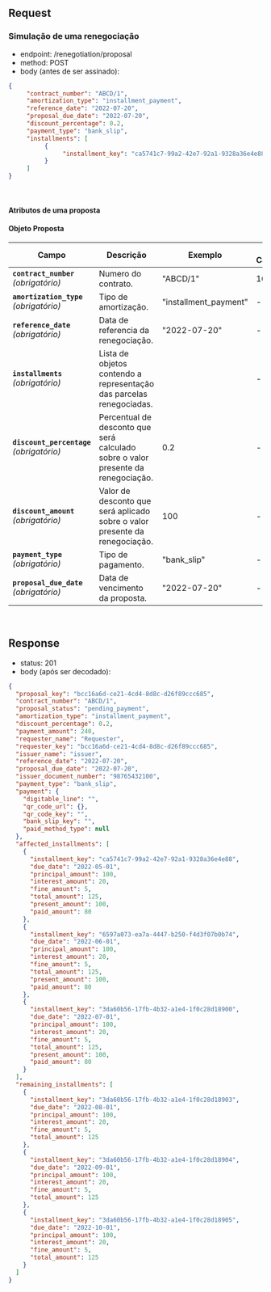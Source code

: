 ## Request

### Simulação de uma renegociação

- endpoint: /renegotiation/proposal
- method: POST
- body (antes de ser assinado):

```json
{
     "contract_number": "ABCD/1",
     "amortization_type": "installment_payment",
     "reference_date": "2022-07-20",
     "proposal_due_date": "2022-07-20",
     "discount_percentage": 0.2,
     "payment_type": "bank_slip",
     "installments": [
          {
               "installment_key": "ca5741c7-99a2-42e7-92a1-9328a36e4e88"
          }
     ]
}
```
<br>

#### Atributos de uma proposta

#### Objeto Proposta <a name=objeto-usuario></a>

| Campo | Descrição | Exemplo | Máx. Caracteres |
|---|---|---|---|
| **`contract_number`** *(obrigatório)* | Numero do contrato. | "ABCD/1" | 16 |
| **`amortization_type`** *(obrigatório)* | Tipo de amortização. | "installment_payment" | - |
| **`reference_date`** *(obrigatório)* | Data de referencia da renegociação. | "2022-07-20" | - |
| **`installments`** *(obrigatório)* | Lista de objetos contendo a representação das parcelas renegociadas. |  | - |
| **`discount_percentage`** *(obrigatório)* | Percentual de desconto que será calculado sobre o valor presente da renegociação. | 0.2 | - |
| **`discount_amount`** *(obrigatório)* | Valor de desconto que será aplicado sobre o valor presente da renegociação. | 100 | - |
| **`payment_type`** *(obrigatório)* | Tipo de pagamento. | "bank_slip" | - |
| **`proposal_due_date`** *(obrigatório)* | Data de vencimento da proposta. | "2022-07-20" | - |

<br>

## Response

- status: 201
- body (após ser decodado):

```json
{
  "proposal_key": "bcc16a6d-ce21-4cd4-8d8c-d26f89ccc685",
  "contract_number": "ABCD/1",
  "proposal_status": "pending_payment",
  "amortization_type": "installment_payment",
  "discount_percentage": 0.2,
  "payment_amount": 240,
  "requester_name": "Requester",
  "requester_key": "bcc16a6d-ce21-4cd4-8d8c-d26f89ccc685",
  "issuer_name": "issuer",
  "reference_date": "2022-07-20",
  "proposal_due_date": "2022-07-20",
  "issuer_document_number": "98765432100",
  "payment_type": "bank_slip",
  "payment": {
    "digitable_line": "",
    "qr_code_url": {},
    "qr_code_key": "",
    "bank_slip_key": "",
    "paid_method_type": null
  },
  "affected_installments": [
    {
      "installment_key": "ca5741c7-99a2-42e7-92a1-9328a36e4e88",
      "due_date": "2022-05-01",
      "principal_amount": 100,
      "interest_amount": 20,
      "fine_amount": 5,
      "total_amount": 125,
      "present_amount": 100,
      "paid_amount": 80
    },
    {
      "installment_key": "6597a073-ea7a-4447-b250-f4d3f07b0b74",
      "due_date": "2022-06-01",
      "principal_amount": 100,
      "interest_amount": 20,
      "fine_amount": 5,
      "total_amount": 125,
      "present_amount": 100,
      "paid_amount": 80
    },
    {
      "installment_key": "3da60b56-17fb-4b32-a1e4-1f0c28d18900",
      "due_date": "2022-07-01",
      "principal_amount": 100,
      "interest_amount": 20,
      "fine_amount": 5,
      "total_amount": 125,
      "present_amount": 100,
      "paid_amount": 80
    }
  ],
  "remaining_installments": [
    {
      "installment_key": "3da60b56-17fb-4b32-a1e4-1f0c28d18903",
      "due_date": "2022-08-01",
      "principal_amount": 100,
      "interest_amount": 20,
      "fine_amount": 5,
      "total_amount": 125
    },
    {
      "installment_key": "3da60b56-17fb-4b32-a1e4-1f0c28d18904",
      "due_date": "2022-09-01",
      "principal_amount": 100,
      "interest_amount": 20,
      "fine_amount": 5,
      "total_amount": 125
    },
    {
      "installment_key": "3da60b56-17fb-4b32-a1e4-1f0c28d18905",
      "due_date": "2022-10-01",
      "principal_amount": 100,
      "interest_amount": 20,
      "fine_amount": 5,
      "total_amount": 125
    }
  ]
}
```
<br>

